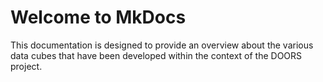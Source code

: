 # Welcome to MkDocs

This documentation is designed to provide an overview about the various 
data cubes that have been developed within the context of the DOORS project.
